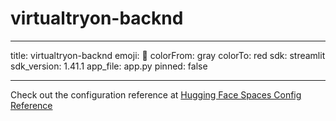 # virtualtryon-backnd

---

title: virtualtryon-backnd
emoji: 👀
colorFrom: gray
colorTo: red
sdk: streamlit
sdk_version: 1.41.1
app_file: app.py
pinned: false

---

Check out the configuration reference at [Hugging Face Spaces Config Reference](https://huggingface.co/docs/hub/spaces-config-reference)
